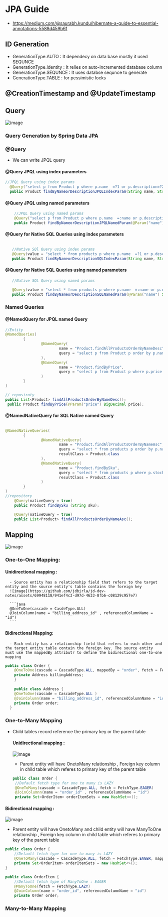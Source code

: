 # JPA Guide
- https://medium.com/@saurabh.kundu/hibernate-a-guide-to-essential-annotations-5588d459b6f
## ID Generation
  - GenerationType.AUTO : It dependecy on data base mostly it used SEQUNCE 
  - GenerationType.Identity : It relies on auto-incremented database column
  - GenerationType.SEQUNCE : It uses databse sequnce to generate
  - GenerationType.TABLE : for pessimistic locks

##  @CreationTimestamp and @UpdateTimestamp

## Query
![image](https://github.com/jdbirla/jd-dev-notes/assets/69948118/7541213c-2ad1-42c2-9f33-1c7d5720d007)

### Query Generation by Spring Data JPA
### @Query
 - We can write JPQL query 
  #### @Query JPQL using index parameters
  ```java
  //JPQL Query using index params
    @Query("select p from Product p where p.name  =?1 or p.description=?2")
    public Product findByNameorDescriptionJPQLIndexParam(String name, String description);
```
  #### @Query JPQL using named parameters 
```java
    //JPQL Query using named params
    @Query("select p from Product p where p.name  =:name or p.description=:desc")
    public Product findByNameorDescriptionJPQLNamedParam(@Param("name") String name, @Param("desc") String description);
```
  #### @Query for Native SQL Queries using index parameters
 ```java

    //Native SQl Query using index params
    @Query(value = "select * from products p where p.name  =?1 or p.description=?2" , nativeQuery = true)
    public Product findByNameorDescriptionSQLIndexParam(String name, String description);
```
  #### @Query for Native SQL Queries using named parameters

 ```java
    //Native SQL Query using named params

    @Query(value = "select * from products p where p.name  =:name or p.description=:desc" , nativeQuery = true)
    public Product findByNameorDescriptionSQLNamedParam(@Param("name") String name, @Param("desc") String description);
```
### Named Queries
#### @NamedQuery for JPQL named Query
```java
//Entity
@NamedQueries(
        {
                @NamedQuery(
                        name = "Product.findAllProductsOrderByNameDesc",
                        query = "select p from Product p order by p.name desc"
                ),
                @NamedQuery(
                        name = "Product.findByPrice",
                        query = "select p from Product p where p.price =:price"
                )
        }
)

// reposiroty 
public List<Product> findAllProductsOrderByNameDesc();
 public Product findByPrice(@Param("price") BigDecimal price);

```

#### @NamedNativeQuery for SQL Native named Query
```java

@NamedNativeQueries(
        {
                @NamedNativeQuery(
                        name = "Product.findAllProductsOrderByNameAsc",
                        query = "select * from products p order by p.name asc",
                        resultClass = Product.class
                ),
                @NamedNativeQuery(
                        name = "Product.findBySku",
                        query = "select * from products p where p.stock_keeping_unit = ?1",
                        resultClass = Product.class
                )
        }
)
//repository
    @Query(nativeQuery = true)
    public Product findBySku (String sku);

    @Query(nativeQuery = true)
    public List<Product> findAllProductsOrderByNameAsc();
```
## Mapping
![image](https://github.com/jdbirla/jd-dev-notes/assets/69948118/d12c29a1-cf39-485d-be6c-d7807aa50745)

### One-to-One Mapping: 
  #### Unidirectional mapping : 
      - Source entity has a relationship field that refers to the target entity and the source entity's table contains the foreign key
      ![image](https://github.com/jdbirla/jd-dev-notes/assets/69948118/941ef4c3-d97d-4633-8fb6-c08129c957e7)

      ```java
      @OneToOne(cascade = CasdeType.ALL)
      @JoinColumn(name = "billing_address_id" , referencedColumnName = "id")
      ```
  #### Bidirectional Mapping:
      - Each entity has a relationship field that refers to each other and the target entity table contain the foreign key. The source entity must use the mappedBy attributr to define the bidirectional one-to-one mapping
```java
public class Order {
    @OneToOne(cascade = CascadeType.ALL, mappedBy = "order", fetch = FetchType.LAZY)
    private Address billingAddress;
    }
    
    public class Address {
    @OneToOne(cascade = CascadeType.ALL )
    @JoinColumn(name = "billing_address_id", referencedColumnName = "id")
    private Order order;
  }  
```
### One-to-Many Mapping

 - Child tables record reference the primary key or the parent table
   #### Unidirectional mapping : 
   ![image](https://github.com/jdbirla/jd-dev-notes/assets/69948118/1a3c3a97-cd20-4e34-b98b-05bc885e8ba6)

   - Parent entity will have OnetoMany relationship , Foreign key column in child table which referes to primary key of the parent table
   
   ```java
   public class Order {
    //Default fetch type for one to many is LAZY
    @OneToMany(cascade = CascadeType.ALL, fetch = FetchType.EAGER)
    @JoinColumnn(name = "order_id" , referenceColumnName = "id")
    private Set<OrderItem> orderItemSets = new HashSet<>();
    ```
#### Bidirectional mapping : 
   ![image](https://github.com/jdbirla/jd-dev-notes/assets/69948118/c7a128c2-d75c-43a4-b285-7d1c2ab0829e)
   - Parent entity will have OnetoMany and child entity will have ManyToOne relationship , Foreign key column in child table which referes to primary key of the parent table
```java
public class Order {
    //Default fetch type for one to many is LAZY
    @OneToMany(cascade = CascadeType.ALL, fetch = FetchType.EAGER, mappedBy = "order")
    private Set<OrderItem> orderItemSets = new HashSet<>();
}

public class OrderItem {
    //Default fetch type of ManyToOne : EAGER
    @ManyToOne(fetch = FetchType.LAZY)
    @JoinColumn(name = "order_id", referencedColumnName = "id")
    private Order order;
```
### Many-to-Many Mapping
  
 
